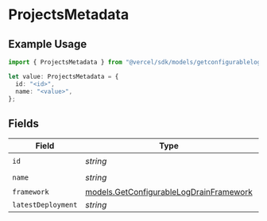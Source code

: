 # ProjectsMetadata

## Example Usage

```typescript
import { ProjectsMetadata } from "@vercel/sdk/models/getconfigurablelogdrainop.js";

let value: ProjectsMetadata = {
  id: "<id>",
  name: "<value>",
};
```

## Fields

| Field                                                                                    | Type                                                                                     | Required                                                                                 | Description                                                                              |
| ---------------------------------------------------------------------------------------- | ---------------------------------------------------------------------------------------- | ---------------------------------------------------------------------------------------- | ---------------------------------------------------------------------------------------- |
| `id`                                                                                     | *string*                                                                                 | :heavy_check_mark:                                                                       | N/A                                                                                      |
| `name`                                                                                   | *string*                                                                                 | :heavy_check_mark:                                                                       | N/A                                                                                      |
| `framework`                                                                              | [models.GetConfigurableLogDrainFramework](../models/getconfigurablelogdrainframework.md) | :heavy_minus_sign:                                                                       | N/A                                                                                      |
| `latestDeployment`                                                                       | *string*                                                                                 | :heavy_minus_sign:                                                                       | N/A                                                                                      |
